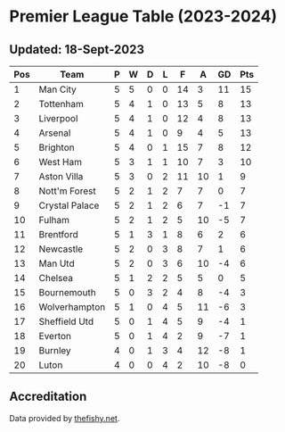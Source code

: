 # Premier League Table (2023-2024)
## Updated: 18-Sept-2023

| Pos | Team | P | W | D | L | F | A | GD | Pts |
| --- | --- | --- | --- | --- | --- | --- | --- | --- | --- |
| 1 | Man City | 5 | 5 | 0 | 0 | 14 | 3 | 11 | 15 |
| 2 | Tottenham | 5 | 4 | 1 | 0 | 13 | 5 | 8 | 13 |
| 3 | Liverpool | 5 | 4 | 1 | 0 | 12 | 4 | 8 | 13 |
| 4 | Arsenal | 5 | 4 | 1 | 0 | 9 | 4 | 5 | 13 |
| 5 | Brighton | 5 | 4 | 0 | 1 | 15 | 7 | 8 | 12 |
| 6 | West Ham | 5 | 3 | 1 | 1 | 10 | 7 | 3 | 10 |
| 7 | Aston Villa | 5 | 3 | 0 | 2 | 11 | 10 | 1 | 9 |
| 8 | Nott'm Forest | 5 | 2 | 1 | 2 | 7 | 7 | 0 | 7 |
| 9 | Crystal Palace | 5 | 2 | 1 | 2 | 6 | 7 | -1 | 7 |
| 10 | Fulham | 5 | 2 | 1 | 2 | 5 | 10 | -5 | 7 |
| 11 | Brentford | 5 | 1 | 3 | 1 | 8 | 6 | 2 | 6 |
| 12 | Newcastle | 5 | 2 | 0 | 3 | 8 | 7 | 1 | 6 |
| 13 | Man Utd | 5 | 2 | 0 | 3 | 6 | 10 | -4 | 6 |
| 14 | Chelsea | 5 | 1 | 2 | 2 | 5 | 5 | 0 | 5 |
| 15 | Bournemouth | 5 | 0 | 3 | 2 | 4 | 8 | -4 | 3 |
| 16 | Wolverhampton | 5 | 1 | 0 | 4 | 5 | 11 | -6 | 3 |
| 17 | Sheffield Utd | 5 | 0 | 1 | 4 | 5 | 9 | -4 | 1 |
| 18 | Everton | 5 | 0 | 1 | 4 | 2 | 9 | -7 | 1 |
| 19 | Burnley | 4 | 0 | 1 | 3 | 4 | 12 | -8 | 1 |
| 20 | Luton | 4 | 0 | 0 | 4 | 2 | 10 | -8 | 0 |

## Accreditation 

Data provided by [thefishy.net](https://www.thefishy.net/).